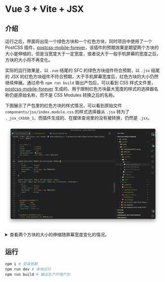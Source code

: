 # Vue 3 + Vite + JSX

## 介绍

运行之后，界面将出现一个绿色方块和一个红色方块，同时项目中使用了一个 PostCSS 插件，[postcss-mobile-forever](https://github.com/wswmsword/postcss-mobile-forever)，该插件的预期效果是期望两个方块的大小是伸缩的，但是当宽度大于一定宽度，或者说大于一般手机屏幕的宽度之后，方块的大小将不再变化。

实际的运行效果是，以 `.vue` 结尾的 SFC 的绿色方块组件符合预期，以 `.jsx` 结尾的 JSX 的红色方块组件不符合预期，大于手机屏幕宽度后，红色方块的大小仍然继续伸展。通过命令 `npm run build` 输出产包后，可以看到 CSS 样式文件里，[postcss-mobile-forever](https://github.com/wswmsword/postcss-mobile-forever) 生成的、用于限制红色方块最大宽度的样式的选择器名称仍是原始名称，而不是 CSS Modules 转换之后的名称。

下图展示了产包里的红色方块的样式情况，可以看到原始文件 `components/jsx/index.module.css` 的样式选择器从 `.jsx` 转为了 `._jsx_ckbbb_1`，而插件生成的、在媒体查询里的没有被转换，仍然是 `.jsx`。

![插件生成的新的样式没有被 CSS Modules 转换](./imgs/jsx-comp-css-modules.png)

<details>
<summary>查看两个方块的大小的伸缩随屏幕宽度变化的情况。</summary>

![当宽度大于手机屏幕的宽度，红色方块仍在伸展，绿色方块的大小已经保持不变](./imgs/visual-effect.gif)

</details>

## 运行

```bash
npm i # 安装依赖
npm run dev # 本地运行
npm run build # 输出生产环境产包
```